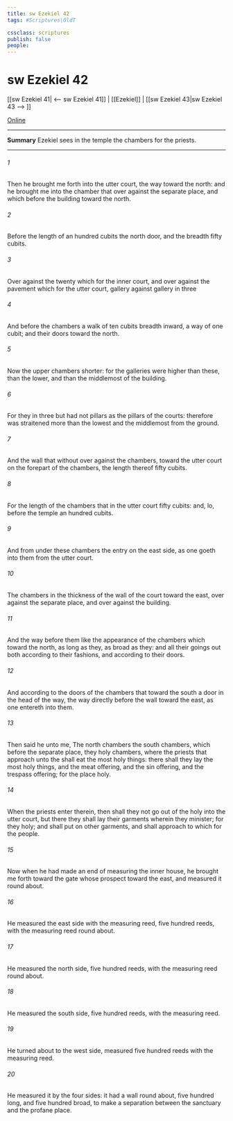 ```yaml
---
title: sw Ezekiel 42
tags: #Scriptures\OldT

cssclass: scriptures
publish: false
people:
---
```


# sw Ezekiel 42
[[sw Ezekiel 41| <-- sw Ezekiel 41]] | [[Ezekiel]] | [[sw Ezekiel 43|sw Ezekiel 43 --> ]]

[Online](https://churchofjesuschrist.org/study/scriptures/ot/ezek/42?lang=eng)

---
__Summary__
Ezekiel sees in the temple the chambers for the priests.

---
###### 1 
Then he brought me forth into the utter court, the way toward the north: and he brought me into the chamber that  over against the separate place, and which  before the building toward the north.

###### 2 
Before the length of an hundred cubits  the north door, and the breadth  fifty cubits.

###### 3 
Over against the twenty  which  for the inner court, and over against the pavement which  for the utter court,  gallery against gallery in three 

###### 4 
And before the chambers  a walk of ten cubits breadth inward, a way of one cubit; and their doors toward the north.

###### 5 
Now the upper chambers  shorter: for the galleries were higher than these, than the lower, and than the middlemost of the building.

###### 6 
For they  in three  but had not pillars as the pillars of the courts: therefore  was straitened more than the lowest and the middlemost from the ground.

###### 7 
And the wall that  without over against the chambers, toward the utter court on the forepart of the chambers, the length thereof  fifty cubits.

###### 8 
For the length of the chambers that  in the utter court  fifty cubits: and, lo, before the temple  an hundred cubits.

###### 9 
And from under these chambers  the entry on the east side, as one goeth into them from the utter court.

###### 10 
The chambers  in the thickness of the wall of the court toward the east, over against the separate place, and over against the building.

###### 11 
And the way before them  like the appearance of the chambers which  toward the north, as long as they,  as broad as they: and all their goings out  both according to their fashions, and according to their doors.

###### 12 
And according to the doors of the chambers that  toward the south  a door in the head of the way,  the way directly before the wall toward the east, as one entereth into them.

###### 13 
Then said he unto me, The north chambers  the south chambers, which  before the separate place, they  holy chambers, where the priests that approach unto the  shall eat the most holy things: there shall they lay the most holy things, and the meat offering, and the sin offering, and the trespass offering; for the place  holy.

###### 14 
When the priests enter therein, then shall they not go out of the holy  into the utter court, but there they shall lay their garments wherein they minister; for they  holy; and shall put on other garments, and shall approach to  which  for the people.

###### 15 
Now when he had made an end of measuring the inner house, he brought me forth toward the gate whose prospect  toward the east, and measured it round about.

###### 16 
He measured the east side with the measuring reed, five hundred reeds, with the measuring reed round about.

###### 17 
He measured the north side, five hundred reeds, with the measuring reed round about.

###### 18 
He measured the south side, five hundred reeds, with the measuring reed.

###### 19 
He turned about to the west side,  measured five hundred reeds with the measuring reed.

###### 20 
He measured it by the four sides: it had a wall round about, five hundred  long, and five hundred broad, to make a separation between the sanctuary and the profane place.

